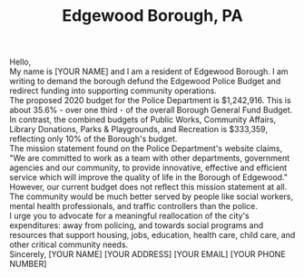 ---
title: "Edgewood Borough, PA"
permalink: "/edgewood-borough"
name: "Letter to Mayor and City Council"
city: "Edgewood Borough"
state: "PA"
layout: "email"
recipients:
- jwilson@edgewoodboro.com
- jwainright1@edgewoodboro.com
- ryan@edgewoodboro.com
- ben.love@edgewoodboro.com
- jpetrolla@edgewoodboro.com
- jfbright1@edgewoodboro.com
- tyaney@edgewoodboro.com
- gfuller1@edgewoodboro.com
body: |-
  Hello,

  My name is [YOUR NAME] and I am a resident of Edgewood Borough. I am writing to demand the borough defund the Edgewood Police Budget and redirect funding into supporting community operations.

  The proposed 2020 budget for the Police Department is $1,242,916. This is about 35.6% - over one third - of the overall Borough General Fund Budget. In contrast, the combined budgets of Public Works, Community Affairs, Library Donations, Parks & Playgrounds, and Recreation is $333,359, reflecting only 10% of the Borough's budget.

  The mission statement found on the Police Department's website claims, "We are committed to work as a team with other departments, government agencies and our community, to provide innovative, effective and efficient service which will improve the quality of life in the Borough of Edgewood." However, our current budget does not reflect this mission statement at all. The community would be much better served by people like social workers, mental health professionals, and traffic controllers than the police.

  I urge you to advocate for a meaningful reallocation of the city's expenditures: away from policing, and towards social programs and resources that support housing, jobs, education, health care, child care, and other critical community needs.

  Sincerely,
  [YOUR NAME]
  [YOUR ADDRESS]
  [YOUR EMAIL]
  [YOUR PHONE NUMBER]
---